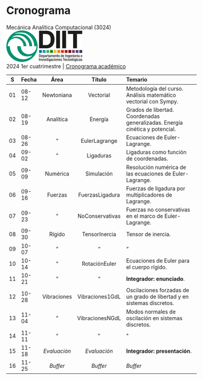 # Cronograma
Mecánica Analítica Computacional (3024)  
![DIIT - UNLaM](https://raw.githubusercontent.com/bettachini/MecanicaAnaliticaComputacional/master/figurasLaTeX/ambos.png)   
2024 1er cuatrimestre | [Cronograma académico](https://www.unlam.edu.ar/index.php?seccion=8&idArticulo=449)

| S  | Fecha | Área        | Título          | Temario                   |
|:--:|:----- |:-----------:|:---------------:|:-------                |
| 01 | 08-12 | Newtoniana  | Vectorial       | Metodología del curso. Análisis matemático vectorial con Sympy. |  
| 02 | 08-19 | Analítica   | Energía         | Grados de libertad. Coordenadas generalizadas. Energía cinética y potencial. |
| 03 | 08-26 | “           | EulerLagrange   | Ecuaciones de Euler-Lagrange. |
| 04 | 09-02 | “           | Ligaduras       | Ligaduras como función de coordenadas. |
| 05 | 09-09 | Numérica    | Simulación      | Resolución numérica de las ecuaciones de Euler-Lagrange. |
| 06 | 09-16 | Fuerzas     | FuerzasLigadura | Fuerzas de ligadura por multiplicadores de Lagrange. |
| 07 | 09-23 | “           | NoConservativas | Fuerzas no conservativas en el marco de Euler-Lagrange. |
| 08 | 09-30 | Rígido      | TensorInercia   | Tensor de inercia. |
| 09 | 10-07 | “           | “               | “ |
| 10 | 10-14 | “           | RotaciónEuler   | Ecuaciones de Euler para el cuerpo rígido. |
| 11 | 10-21 | “           | “               | **Integrador: enunciado**. |
| 12 | 10-28 | Vibraciones | Vibraciones1GdL | Oscilaciones forzadas de un grado de libertad y en sistemas discretos. |
| 13 | 11-04 | “           | VibracionesNGdL | Modos normales de oscilación en sistemas discretos. |
| 14 | 11-11 | “           | "               | " |
| 15 | 11-18 | _Evaluación_           | _Evaluación_               | **Integrador: presentación**. |
| 16 | 11-25 | _Buffer_           | _Buffer_               | _Buffer_ |

